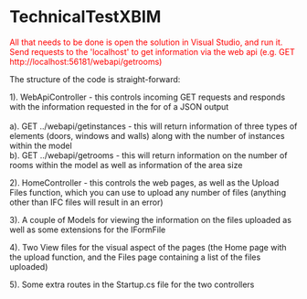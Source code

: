 # TechnicalTestXBIM

<p style="color:red">All that needs to be done is open the solution in Visual Studio, and run it. Send requests to the 'localhost' to get information via the web api (e.g. GET http://localhost:56181/webapi/getrooms)</p>

The structure of the code is straight-forward:

  1). WebApiController - this controls incoming GET requests and responds with the information requested in the for of a JSON output</br></br>
    a). GET ../webapi/getinstances - this will return information of three types of elements (doors, windows and walls) along with the number of instances within the model</br>
    b). GET ../webapi/getrooms - this will return information on the number of rooms within the model as well as information of the area size</br>
    
  2). HomeController - this controls the web pages, as well as the Upload Files function, which you can use to upload any number of files (anything other than IFC files will 
                       result in an error)
                       
  3). A couple of Models for viewing the information on the files uploaded as well as some extensions for the IFormFile
  
  4). Two View files for the visual aspect of the pages (the Home page with the upload function, and the Files page containing a list of the files uploaded)
  
  5). Some extra routes in the Startup.cs file for the two controllers
  
  


